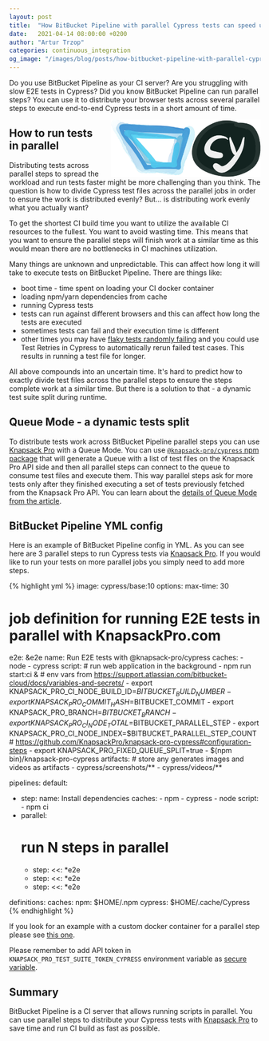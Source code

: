 ```yaml
---
layout: post
title:  "How BitBucket Pipeline with parallel Cypress tests can speed up CI build"
date:   2021-04-14 08:00:00 +0200
author: "Artur Trzop"
categories: continuous_integration
og_image: "/images/blog/posts/how-bitbucket-pipeline-with-parallel-cypress-tests-can-speed-up-ci-build/bitbucket-cypress.jpeg"
---
```


Do you use BitBucket Pipeline as your CI server? Are you struggling with slow E2E tests in Cypress? Did you know BitBucket Pipeline can run parallel steps? You can use it to distribute your browser tests across several parallel steps to execute end-to-end Cypress tests in a short amount of time.

<img src="/images/blog/posts/how-bitbucket-pipeline-with-parallel-cypress-tests-can-speed-up-ci-build/bitbucket-cypress.jpeg" style="width:300px;margin-left: 15px;float:right;" alt="BitBucket, Pipeline, CI, Cypress" />

## How to run tests in parallel

Distributing tests across parallel steps to spread the workload and run tests faster might be more challenging than you think. The question is how to divide Cypress test files across the parallel jobs in order to ensure the work is distributed evenly? But... is distributing work evenly what you actually want?

To get the shortest CI build time you want to utilize the available CI resources to the fullest. You want to avoid wasting time. This means that you want to ensure the parallel steps will finish work at a similar time as this would mean there are no bottlenecks in CI machines utilization.

Many things are unknown and unpredictable. This can affect how long it will take to execute tests on BitBucket Pipeline. There are things like:

* boot time - time spent on loading your CI docker container
* loading npm/yarn dependencies from cache
* running Cypress tests
* tests can run against different browsers and this can affect how long the tests are executed
* sometimes tests can fail and their execution time is different
* other times you may have [flaky tests randomly failing](/2021/fix-intermittently-failing-ci-builds-flaky-tests-rspec) and you could use Test Retries in Cypress to automatically rerun failed test cases. This results in running a test file for longer.

All above compounds into an uncertain time. It's hard to predict how to exactly divide test files across the parallel steps to ensure the steps complete work at a similar time. But there is a solution to that - a dynamic test suite split during runtime.

## Queue Mode - a dynamic tests split

To distribute tests work across BitBucket Pipeline parallel steps you can use [Knapsack Pro](https://knapsackpro.com/?utm_source=docs_knapsackpro&utm_medium=blog_post&utm_campaign=how-bitbucket-pipeline-with-parallel-cypress-tests-can-speed-up-ci-build) with a Queue Mode. You can use [`@knapsack-pro/cypress` npm package](https://github.com/KnapsackPro/knapsack-pro-cypress#knapsack-procypress) that will generate a Queue with a list of test files on the Knapsack Pro API side and then all parallel steps can connect to the queue to consume test files and execute them. This way parallel steps ask for more tests only after they finished executing a set of tests previously fetched from the Knapsack Pro API. You can learn about the [details of Queue Mode from the article](/2020/how-to-speed-up-ruby-and-javascript-tests-with-ci-parallelisation).

## BitBucket Pipeline YML config

Here is an example of BitBucket Pipeline config in YML. As you can see here are 3 parallel steps to run Cypress tests via [Knapsack Pro](https://knapsackpro.com/?utm_source=docs_knapsackpro&utm_medium=blog_post&utm_campaign=how-bitbucket-pipeline-with-parallel-cypress-tests-can-speed-up-ci-build). If you would like to run your tests on more parallel jobs you simply need to add more steps.

{% highlight yml %}
image: cypress/base:10
options:
  max-time: 30

# job definition for running E2E tests in parallel with KnapsackPro.com
e2e: &e2e
  name: Run E2E tests with @knapsack-pro/cypress
  caches:
    - node
    - cypress
  script:
    # run web application in the background
    - npm run start:ci &
    # env vars from https://support.atlassian.com/bitbucket-cloud/docs/variables-and-secrets/
    - export KNAPSACK_PRO_CI_NODE_BUILD_ID=$BITBUCKET_BUILD_NUMBER
    - export KNAPSACK_PRO_COMMIT_HASH=$BITBUCKET_COMMIT
    - export KNAPSACK_PRO_BRANCH=$BITBUCKET_BRANCH
    - export KNAPSACK_PRO_CI_NODE_TOTAL=$BITBUCKET_PARALLEL_STEP
    - export KNAPSACK_PRO_CI_NODE_INDEX=$BITBUCKET_PARALLEL_STEP_COUNT
    # https://github.com/KnapsackPro/knapsack-pro-cypress#configuration-steps
    - export KNAPSACK_PRO_FIXED_QUEUE_SPLIT=true
    - $(npm bin)/knapsack-pro-cypress
  artifacts:
    # store any generates images and videos as artifacts
    - cypress/screenshots/**
    - cypress/videos/**

pipelines:
  default:
  - step:
      name: Install dependencies
      caches:
        - npm
        - cypress
        - node
      script:
        - npm ci
  - parallel:
    # run N steps in parallel
    - step:
        <<: *e2e
    - step:
        <<: *e2e
    - step:
        <<: *e2e

definitions:
  caches:
    npm: $HOME/.npm
    cypress: $HOME/.cache/Cypress
{% endhighlight %}

If you look for an example with a custom docker container for a parallel step please see [this one](https://gist.github.com/ArturT/90b7ec869e3827b580664beb086a8cd6).

Please remember to add API token in `KNAPSACK_PRO_TEST_SUITE_TOKEN_CYPRESS` environment variable as [secure variable](https://support.atlassian.com/bitbucket-cloud/docs/variables-and-secrets/).

## Summary

BitBucket Pipeline is a CI server that allows running scripts in parallel. You can use parallel steps to distribute your Cypress tests with [Knapsack Pro](https://knapsackpro.com/?utm_source=docs_knapsackpro&utm_medium=blog_post&utm_campaign=how-bitbucket-pipeline-with-parallel-cypress-tests-can-speed-up-ci-build) to save time and run CI build as fast as possible.
